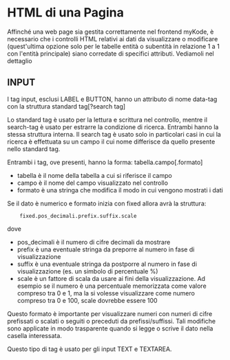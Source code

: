 ﻿# HTML di una Pagina 

Affinché una web page sia gestita correttamente nel frontend myKode, è necessario che i controlli HTML relativi ai dati da visualizzare o modificare (quest'ultima opzione solo per le tabelle entità o subentità in relazione 1 a 1 con l'entità principale) siano corredate di specifici attributi. 
Vediamoli nel dettaglio


## INPUT 

I tag input, esclusi LABEL e BUTTON, hanno un attributo di nome data-tag con la struttura 
standard tag[?search tag]

Lo standard tag è usato per la lettura e scrittura nel controllo, mentre il search-tag è usato per estrarre la condizione di ricerca. Entrambi hanno la stessa struttura interna. Il search tag è usato solo in particolari casi in cui la ricerca è effettuata su un campo il cui nome differisce da quello presente nello standard tag.

Entrambi i tag, ove presenti, hanno la forma: tabella.campo[.formato]

- tabella è il nome della tabella a cui si riferisce il campo
- campo è il nome del campo visualizzato nel controllo
- formato è una stringa che modifica il modo in cui vengono mostrati i dati

Se il dato è numerico e formato inizia con fixed allora avrà la struttura:

        fixed.pos_decimali.prefix.suffix.scale

dove

- pos_decimali è il numero di cifre decimali da mostrare
- prefix è una eventuale stringa da preporre al numero in fase di visualizzazione 
- suffix è una eventuale stringa da postporre al numero in fase di visualizzazione (es. un simbolo di percentuale %) 
- scale è un fattore di scala da usare ai fini della visualizzazione. Ad esempio se il numero è una percentuale memorizzata come valore compreso tra 0 e 1, ma la si volesse visualizzare come numero compreso tra 0 e 100, scale dovrebbe essere 100


Questo formato è importante per visualizzare numeri con numeri di cifre prefissati o scalati o seguiti o preceduti da prefissi/suffissi. Tali modifiche sono applicate in modo trasparente quando si legge o scrive il dato nella casella interessata.


Questo tipo di tag è usato per gli input TEXT e TEXTAREA.

